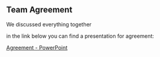 ## Team Agreement

We discussed everything together

in the link below you can find a presentation for agreement:

[Agreement - PowerPoint](https://1drv.ms/p/s!AuI9wi0IE8ZWf7x0Y-PoRTPR2GY?e=bYz4V8)
